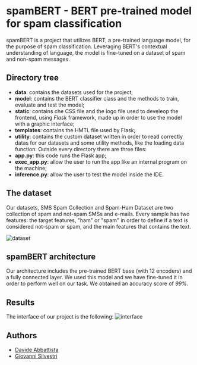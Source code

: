 
# spamBERT - BERT pre-trained model for spam classification

spamBERT is a project that utilizes BERT, a pre-trained language model, for the purpose of spam classification. Leveraging BERT's contextual understanding of language, the model is fine-tuned on a dataset of spam and non-spam messages. 

## Directory tree

- **data**: contains the datasets used for the project;
- **model**: contains the BERT classifier class and the methods to train, evaluate and test the model;
- **static**: contains che CSS file and the logo file used to develeop the frontend, using _Flask_ framework, made up in order to use the model with a graphic interface;
- **templates**: contains the HMTL file used by Flask;
- **utility**: contains the custom dataset written in order to read correctly datas for our datasets and some utility methods, like the loading data function.
Outside every directory there are three files:
- **app.py**: this code runs the Flask app;
- **exec_app.py**: allow the user to run the app like an internal program on the machine;
- **inference.py**: allow the user to test the model inside the IDE.

## The dataset

Our datasets, SMS Spam Collection and Spam-Ham Dataset are two collection of spam and not-spam SMSs and e-mails. Every sample has two features: the target features, "ham" or "spam" in order to define if a text is considered not-spam or spam, and the main features that contains the text.

![dataset](https://i.ibb.co/xFWLtR0/Screenshot-2024-01-12-alle-09-25-10.png)

## spamBERT architecture

Our architecture includes the pre-trained BERT base (with 12 encoders) and a fully connected layer. We used this model and we have fine-tuned it in order to perform well on our task. We obtained an accuracy score of _99%_.

## Results
The interface of our project is the following:
![interface](https://i.ibb.co/jgwQ76D/Registrazioneschermo2024-01-12alle09-38-01-ezgif-com-video-to-gif-converter.gif)

## Authors

- [Davide Abbattista](https://www.github.com/davide-abbattista)
- [Giovanni Silvestri](https://www.github.com/vannisil)
